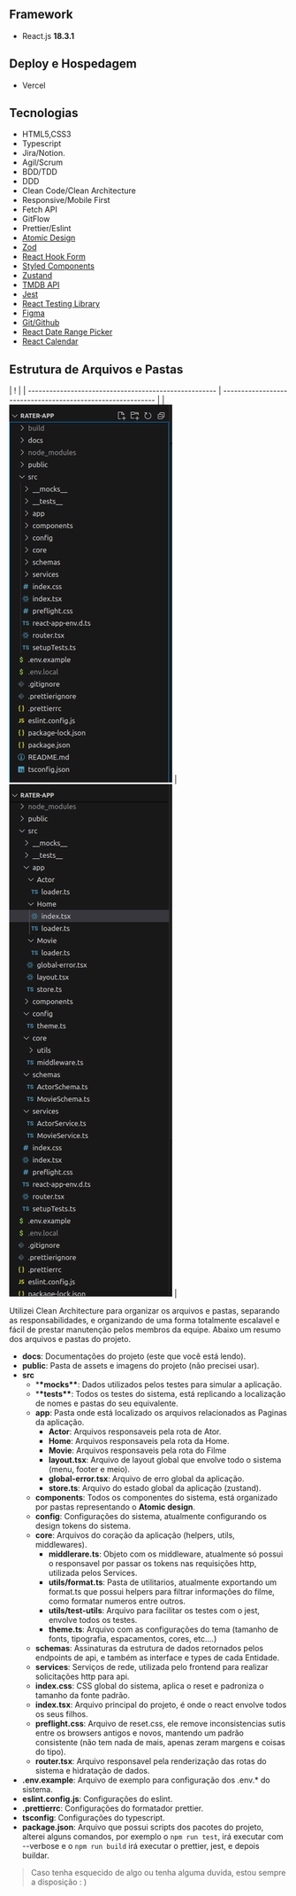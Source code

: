 ## Framework

-  React.js **18.3.1**

## Deploy e Hospedagem

-  Vercel

## Tecnologias

-  HTML5,CSS3
-  Typescript
-  Jira/Notion.
-  Agil/Scrum
-  BDD/TDD
-  DDD
-  Clean Code/Clean Architecture
-  Responsive/Mobile First
-  Fetch API
-  GitFlow
-  Prettier/Eslint
-  [Atomic Design](https://atomicdesign.bradfrost.com/chapter-2/)
-  [Zod](https://zod.dev/)
-  [React Hook Form](https://react-hook-form.com/)
-  [Styled Components](https://styled-components.com/)
-  [Zustand](https://zustand-demo.pmnd.rs/)
-  [TMDB API](https://developer.themoviedb.org/reference/genre-movie-list)
-  [Jest](https://jestjs.io/pt-BR/)
-  [React Testing Library](https://testing-library.com/)
-  [Figma](https://figma.com/)
-  [Git/Github](https://github.com/matheusgrodrigues/rater-app)
-  [React Date Range Picker](https://projects.wojtekmaj.pl/react-daterange-picker/)
-  [React Calendar](https://projects.wojtekmaj.pl/react-calendar/)

## Estrutura de Arquivos e Pastas

| !                                                     |
| ----------------------------------------------------- | ----------------------------------------------------------- |
| ![Pastas Fechadas](/docs/images/estrutura-pastas.png) | ![Pastas Abertas](/docs/images/estrutura-pastas-aberta.png) |

Utilizei Clean Architecture para organizar os arquivos e pastas, separando as responsabilidades, e organizando de uma forma totalmente escalavel e fácil de prestar manutenção pelos membros da equipe. Abaixo um resumo dos arquivos e pastas do projeto.

-  **docs**: Documentações do projeto (este que você está lendo).
-  **public**: Pasta de assets e imagens do projeto (não precisei usar).
-  **src**
   -  \***\*mocks\*\***: Dados utilizados pelos testes para simular a aplicação.
   -  \***\*tests\*\***: Todos os testes do sistema, está replicando a localização de nomes e pastas do seu equivalente.
   -  **app**: Pasta onde está localizado os arquivos relacionados as Paginas da aplicação.
      -  **Actor**: Arquivos responsaveis pela rota de Ator.
      -  **Home**: Arquivos responsaveis pela rota da Home.
      -  **Movie**: Arquivos responsaveis pela rota do Filme
      -  **layout.tsx**: Arquivo de layout global que envolve todo o sistema (menu, footer e meio).
      -  **global-error.tsx**: Arquivo de erro global da aplicação.
      -  **store.ts**: Arquivo do estado global da aplicação (zustand).
   -  **components**: Todos os componentes do sistema, está organizado por pastas representando o **Atomic design**.
   -  **config**: Configurações do sistema, atualmente configurando os design tokens do sistema.
   -  **core**: Arquivos do coração da aplicação (helpers, utils, middlewares).
      -  **middlerare.ts**: Objeto com os middleware, atualmente só possui o responsavel por passar os tokens nas requisições http, utilizada pelos Services.
      -  **utils/format.ts**: Pasta de utilitarios, atualmente exportando um format.ts que possui helpers para filtrar informações do filme, como formatar numeros entre outros.
      -  **utils/test-utils**: Arquivo para facilitar os testes com o jest, envolve todos os testes.
      -  **theme.ts**: Arquivo com as configurações do tema (tamanho de fonts, tipografia, espacamentos, cores, etc....)
   -  **schemas**: Assinaturas da estrutura de dados retornados pelos endpoints de api, e também as interface e types de cada Entidade.
   -  **services**: Serviços de rede, utilizada pelo frontend para realizar solicitações http para api.
   -  **index.css**: CSS global do sistema, aplica o reset e padroniza o tamanho da fonte padrão.
   -  **index.tsx**: Arquivo principal do projeto, é onde o react envolve todos os seus filhos.
   -  **preflight.css**: Arquivo de reset.css, ele remove inconsistencias sutis entre os browsers antigos e novos, mantendo um padrão consistente (não tem nada de mais, apenas zeram margens e coisas do tipo).
   -  **router.tsx**: Arquivo responsavel pela renderização das rotas do sistema e hidratação de dados.
-  **.env.example**: Arquivo de exemplo para configuração dos .env.\* do sistema.
-  **eslint.config.js**: Configurações do eslint.
-  **.prettierrc**: Configurações do formatador prettier.
-  **tsconfig**: Configurações do typescript.
-  **package.json**: Arquivo que possui scripts dos pacotes do projeto, alterei alguns comandos, por exemplo o `npm run test`, irá executar com --verbose e o `npm run build` irá executar o prettier, jest, e depois buildar.

> Caso tenha esquecido de algo ou tenha alguma duvida, estou sempre a disposição : )

